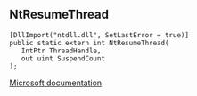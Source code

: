 ## NtResumeThread

```
[DllImport("ntdll.dll", SetLastError = true)]
public static extern int NtResumeThread(
   IntPtr ThreadHandle,
   out uint SuspendCount
);
```

[Microsoft documentation](https://docs.microsoft.com/en-us/windows/win32/api/winternl/nf-winternl-ntresumethread)
